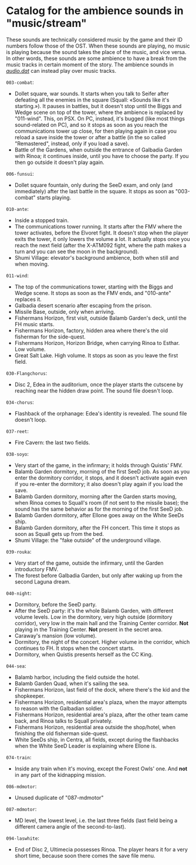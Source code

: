 # Catalog for the ambience sounds in "music/stream"

These sounds are technically considered music by the game and their ID numbers follow those of the OST. When these sounds are playing, no music is playing because the sound takes the place of the music, and vice versa. In other words, these sounds are some ambience to have a break from the music tracks in certain moment of the story. The ambience sounds in [_audio.dat_](sounds-catalog.txt) can instead play over music tracks.


`003-combat`:
* Dollet square, war sounds. It starts when you talk to Seifer after defeating all the enemies in the square (Squall: «Sounds like it's starting.»). It pauses in battles, but it doesn't stop until the Biggs and Wedge scene on top of the tower, where the ambience is replaced by "011-wind". This, on PSX. On PC, instead, it's bugged (like most things sound-related on PC), and so it stops as soon as you reach the communications tower up close, for then playing again in case you reload a save inside the tower or after a battle (in the so called "Remastered", instead, only if you load a save).
* Battle of the Gardens, when outside the entrance of Galbadia Garden with Rinoa; it continues inside, until you have to choose the party. If you then go outside it doesn't play again.

`006-funsui`:
* Dollet square fountain, only during the SeeD exam, and only (and immediately) after the last battle in the square. It stops as soon as "003-combat" starts playing.

`010-ante`:
* Inside a stopped train.
* The communications tower running. It starts after the FMV where the tower activates, before the Elvoret fight. It doesn't stop when the player exits the tower, it only lowers the volume a lot. It actually stops once you reach the next field (after the X-ATM092 fight, where the path makes a turn and you can see the moon in the background).
* Shumi Village: elevator's background ambience, both when still and when moving.

`011-wind`:
* The top of the communications tower, starting with the Biggs and Wedge scene. It stops as soon as the FMV ends, and "010-ante" replaces it.
* Galbadia desert scenario after escaping from the prison.
* Missile Base, outside, only when arriving.
* Fishermans Horizon, first visit, outside Balamb Garden's deck, until the FH music starts.
* Fishermans Horizon, factory, hidden area where there's the old fisherman for the side-quest.
* Fishermans Horizon, Horizon Bridge, when carrying Rinoa to Esthar. Low volume.
* Great Salt Lake. High volume. It stops as soon as you leave the first field.

`030-Flangchorus`:
* Disc 2, Edea in the auditorium, once the player starts the cutscene by reaching near the hidden draw point. The sound file doesn't loop.

`034-chorus`:
* Flashback of the orphanage: Edea's identity is revealed. The sound file doesn't loop.

`037-reet`:
* Fire Cavern: the last two fields.

`038-soyo`:
* Very start of the game, in the infirmary; it holds through Quistis' FMV.
* Balamb Garden dormitory, morning of the first SeeD job. As soon as you enter the dormitory corridor, it stops, and it doesn't activate again even if you re-enter the dormitory; it also doesn't play again if you load the save.
* Balamb Garden dormitory, morning after the Garden starts moving, when Rinoa comes to Squall's room (if not sent to the missile base); the sound has the same behavior as for the morning of the first SeeD job.
* Balamb Garden dormitory, after Ellone goes away on the White SeeDs ship.
* Balamb Garden dormitory, after the FH concert. This time it stops as soon as Squall gets up from the bed.
* Shumi Village: the "fake outside" of the underground village.

`039-rouka`:
* Very start of the game, outside the infirmary, until the Garden introductory FMV.
* The forest before Galbadia Garden, but only after waking up from the second Laguna dream.

`040-night`:
* Dormitory, before the SeeD party.
* After the SeeD party: it's the whole Balamb Garden, with different volume levels. Low in the dormitory, very high outside (dormitory corridor), very low in the main hall and the Training Center corridor. **Not** playing in the Training Center. **Not** present in the secret area.
* Caraway's mansion (low volume).
* Dormitory, the night of the concert. Higher volume in the corridor, which continues to FH. It stops when the concert starts.
* Dormitory, when Quistis presents herself as the CC King.

`044-sea`:
* Balamb harbor, including the field outside the hotel.
* Balamb Garden Quad, when it's sailing the sea.
* Fishermans Horizon, last field of the dock, where there's the kid and the shopkeeper.
* Fishermans Horizon, residential area's plaza, when the mayor attempts to reason with the Galbadian soldier.
* Fishermans Horizon, residential area's plaza, after the other team came back, and Rinoa talks to Squall privately.
* Fishermans Horizon, residential area outside the shop/hotel, when finishing the old fisherman side-quest.
* White SeeDs ship, in Centra, all fields, except during the flashbacks when the White SeeD Leader is explaining where Ellone is.

`074-train`:
* Inside any train when it's moving, except the Forest Owls' one. And **not** in any part of the kidnapping mission.

`086-mdmotor`:
* Unused duplicate of "087-mdmotor"

`087-mdmotor`:
* MD level, the lowest level, i.e. the last three fields (last field being a different camera angle of the second-to-last).

`094-laswhite`:
* End of Disc 2, Ultimecia possesses Rinoa. The player hears it for a very short time, because soon there comes the save file menu.
